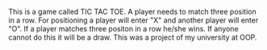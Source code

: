 This is a game called TIC TAC TOE. A player needs to match three position in a row. For positioning a player will enter "X" and another player will enter "O". If a player matches three positon 
in a row he/she wins. If anyone cannot do this it will be a draw. This was a project of my university at OOP.
